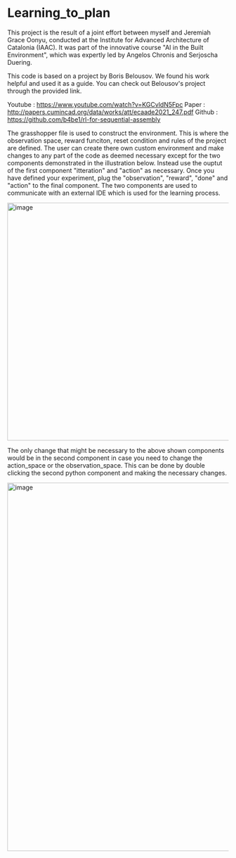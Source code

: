 # Learning_to_plan
This project is the result of a joint effort between myself and Jeremiah Grace Oonyu, conducted at the Institute for Advanced Architecture of Catalonia (IAAC). It was part of the innovative course "AI in the Built Environment", which was expertly led by Angelos Chronis and Serjoscha Duering.

This code is based on a project by Boris Belousov. We found his work helpful and used it as a guide. You can check out Belousov's project through the provided link.

Youtube : https://www.youtube.com/watch?v=KGCvldN5Fpc
Paper : http://papers.cumincad.org/data/works/att/ecaade2021_247.pdf
Github : https://github.com/b4be1/rl-for-sequential-assembly

The grasshopper file is used to construct the environment. This is where the observation space, reward funciton, reset condition and rules of the project are defined. The user can create there own custom environment and make changes to any part of the code as deemed necessary except for the two components demonstrated in the illustration below. Instead use the ouptut of the first component "itteration" and "action" as necessary. Once you have defined your experiment, plug the "observation", "reward", "done" and "action" to the final component. The two components are used to communicate with an external IDE which is used for the learning process.

<img width="541" alt="image" src="https://github.com/muhammadtaimurmian/Learning_to_plan/assets/119614192/85601c65-7fba-4fa2-b125-9c0f77b3a804">

The only change that might be necessary to the above shown components would be in the second component in case you need to change the action_space or the observation_space. This can be done by double clicking the second python component and making the necessary changes.

<img width="838" alt="image" src="https://github.com/muhammadtaimurmian/Learning_to_plan/assets/119614192/7cae84d3-67c4-4714-b926-3db7c58cb759">

